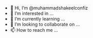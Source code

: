 - 👋 Hi, I’m @muhammadshakeelconfiz
- 👀 I’m interested in ...
- 🌱 I’m currently learning ...
- 💞️ I’m looking to collaborate on ...
- 📫 How to reach me ...

<!---
muhammadshakeelconfiz/muhammadshakeelconfiz is a ✨ special ✨ repository because its `README.md` (this file) appears on your GitHub profile.
You can click the Preview link to take a look at your changes.
--->

